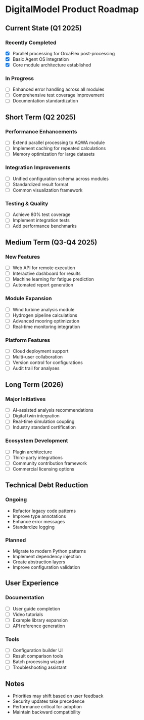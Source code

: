 # DigitalModel Product Roadmap

## Current State (Q1 2025)

### Recently Completed
- [x] Parallel processing for OrcaFlex post-processing
- [x] Basic Agent OS integration
- [x] Core module architecture established

### In Progress
- [ ] Enhanced error handling across all modules
- [ ] Comprehensive test coverage improvement
- [ ] Documentation standardization

## Short Term (Q2 2025)

### Performance Enhancements
- [ ] Extend parallel processing to AQWA module
- [ ] Implement caching for repeated calculations
- [ ] Memory optimization for large datasets

### Integration Improvements
- [ ] Unified configuration schema across modules
- [ ] Standardized result format
- [ ] Common visualization framework

### Testing & Quality
- [ ] Achieve 80% test coverage
- [ ] Implement integration tests
- [ ] Add performance benchmarks

## Medium Term (Q3-Q4 2025)

### New Features
- [ ] Web API for remote execution
- [ ] Interactive dashboard for results
- [ ] Machine learning for fatigue prediction
- [ ] Automated report generation

### Module Expansion
- [ ] Wind turbine analysis module
- [ ] Hydrogen pipeline calculations
- [ ] Advanced mooring optimization
- [ ] Real-time monitoring integration

### Platform Features
- [ ] Cloud deployment support
- [ ] Multi-user collaboration
- [ ] Version control for configurations
- [ ] Audit trail for analyses

## Long Term (2026)

### Major Initiatives
- [ ] AI-assisted analysis recommendations
- [ ] Digital twin integration
- [ ] Real-time simulation coupling
- [ ] Industry standard certification

### Ecosystem Development
- [ ] Plugin architecture
- [ ] Third-party integrations
- [ ] Community contribution framework
- [ ] Commercial licensing options

## Technical Debt Reduction

### Ongoing
- Refactor legacy code patterns
- Improve type annotations
- Enhance error messages
- Standardize logging

### Planned
- Migrate to modern Python patterns
- Implement dependency injection
- Create abstraction layers
- Improve configuration validation

## User Experience

### Documentation
- [ ] User guide completion
- [ ] Video tutorials
- [ ] Example library expansion
- [ ] API reference generation

### Tools
- [ ] Configuration builder UI
- [ ] Result comparison tools
- [ ] Batch processing wizard
- [ ] Troubleshooting assistant

## Notes

- Priorities may shift based on user feedback
- Security updates take precedence
- Performance critical for adoption
- Maintain backward compatibility